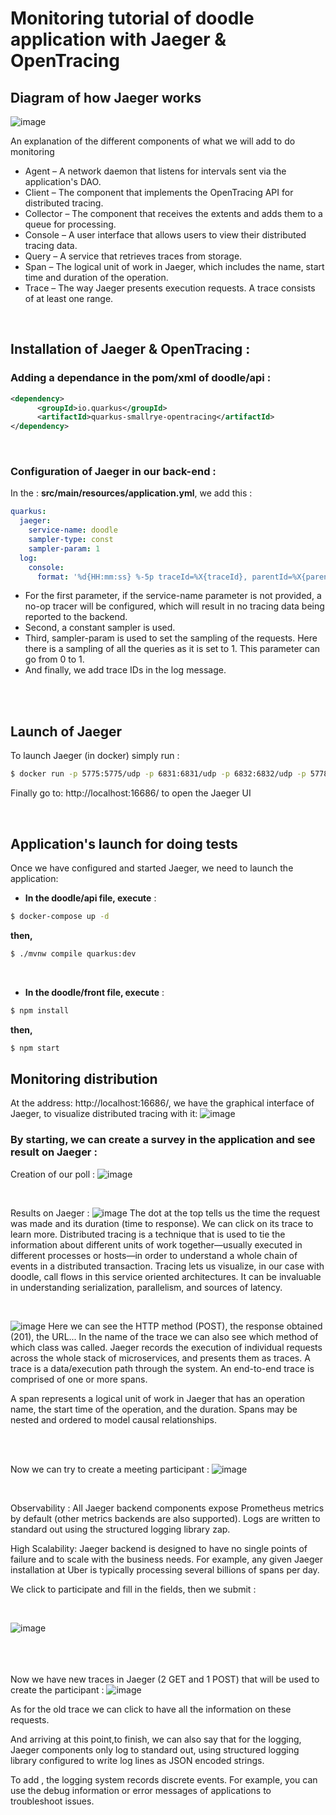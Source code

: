 # Monitoring tutorial of doodle application with Jaeger & OpenTracing
 
## Diagram of how Jaeger works

![image](https://user-images.githubusercontent.com/57901216/143829912-ed348025-33a3-4936-9dd6-44eb8e1956da.png)

An explanation of the different components of what we will add to do monitoring
* Agent – A network daemon that listens for intervals sent via the application's DAO.
* Client – The component that implements the OpenTracing API for distributed tracing.
* Collector – The component that receives the extents and adds them to a queue for processing.
* Console – A user interface that allows users to view their distributed tracing data.
* Query – A service that retrieves traces from storage.
* Span – The logical unit of work in Jaeger, which includes the name, start time and duration of the operation.
* Trace – The way Jaeger presents execution requests. A trace consists of at least one range.

<br/>

## Installation of Jaeger & OpenTracing :
### Adding a dependance in the pom/xml of doodle/api :
```xml
<dependency>
      <groupId>io.quarkus</groupId>
      <artifactId>quarkus-smallrye-opentracing</artifactId>
</dependency>
```
<br/>

### Configuration of Jaeger in our back-end :
In the : **src/main/resources/application.yml**, we add this :

```yml
quarkus:
  jaeger:
    service-name: doodle
    sampler-type: const
    sampler-param: 1
  log:
    console:
      format: '%d{HH:mm:ss} %-5p traceId=%X{traceId}, parentId=%X{parentId}, spanId=%X{spanId}, sampled=%X{sampled} [%c{2.}] (%t) %s%e%n'
```



* For the first parameter, if the service-name parameter is not provided, a no-op tracer will be configured, which will result in no tracing data being reported to the backend.
* Second, a constant sampler is used.
* Third, sampler-param is used to set the sampling of the requests. Here there is a sampling of all the queries as it is set to 1. This parameter can go from 0 to 1.
* And finally, we add trace IDs in the log message.

<br/><br/>

## Launch of Jaeger

To launch Jaeger (in docker) simply run :
```sh
$ docker run -p 5775:5775/udp -p 6831:6831/udp -p 6832:6832/udp -p 5778:5778 -p 16686:16686 -p 14268:14268 jaegertracing/all-in-one:latest
```

Finally go to: http://localhost:16686/ to open the Jaeger UI

<br/>

## Application's launch for doing tests
Once we have configured and started Jaeger, we need to launch the application:


* **In the doodle/api file, execute** :
```sh
$ docker-compose up -d
``` 
**then,**
```sh
$ ./mvnw compile quarkus:dev
``` 
<br/>

* **In the doodle/front file, execute** :
```sh
$ npm install
``` 
**then,**
```sh
$ npm start
``` 
## Monitoring distribution
At the address: http://localhost:16686/, we have the graphical interface of Jaeger, to visualize distributed tracing with it:
![image](https://user-images.githubusercontent.com/65306153/144050178-4005ca68-4d8e-4037-963a-6012bb742c08.png)


### By starting, we can create a survey in the application and see result on Jaeger :
Creation of our poll :
![image](https://user-images.githubusercontent.com/65306153/144050515-70dabaf7-032e-4956-8163-fa124bb97a29.png)

<br/>

Results on Jaeger :
![image](https://user-images.githubusercontent.com/65306153/144050920-501d1183-7475-4708-8849-112799a59980.png)
The dot at the top tells us the time the request was made and its duration (time to response). We can click on its trace to learn more.
Distributed tracing is a technique that is used to tie the information about different units of work together—usually executed in different processes or hosts—in order to understand a whole chain of events in a distributed transaction. Tracing lets us visualize, in our case with doodle, call flows in this service oriented architectures. It can be invaluable in understanding serialization, parallelism, and sources of latency.

<br/>

![image](https://user-images.githubusercontent.com/65306153/144051879-6e6a21ca-2673-4e16-971c-0846d969d4f6.png)
Here we can see the HTTP method (POST), the response obtained (201), the URL... In the name of the trace we can also see which method of which class was called.
Jaeger records the execution of individual requests across the whole stack of microservices, and presents them as traces. A trace is a data/execution path through the system. An end-to-end trace is comprised of one or more spans.

A span represents a logical unit of work in Jaeger that has an operation name, the start time of the operation, and the duration. Spans may be nested and ordered to model causal relationships.

<br/><br/>

Now we can try to create a meeting participant :
![image](https://user-images.githubusercontent.com/65306153/144052754-ddd26b4f-bec5-4c68-94ac-92f69fbc1f86.png)

<br/>

Observability :
All Jaeger backend components expose Prometheus metrics by default (other metrics backends are also supported). Logs are written to standard out using the structured logging library zap.

High Scalability:
Jaeger backend is designed to have no single points of failure and to scale with the business needs. For example, any given Jaeger installation at Uber is typically processing several billions of spans per day.

We click to participate and fill in the fields, then we submit :

<br/>

![image](https://user-images.githubusercontent.com/65306153/144053102-4dcc1bc8-0e55-4c2f-86a2-c7ab09cb27f9.png)

<br/><br/><br/>
Now we have new traces in Jaeger (2 GET and 1 POST) that will be used to create the participant :
![image](https://user-images.githubusercontent.com/65306153/144053270-9489cfb5-aceb-4e08-85c9-71aa9a812c0d.png)

As for the old trace we can click to have all the information on these requests.


And arriving at this point,to finish, we can also say that for the logging, Jaeger components only log to standard out, using structured logging library configured to write log lines as JSON encoded strings.


To add , the logging system records discrete events. For example, you can use the debug information or error messages of applications to troubleshoot issues.


